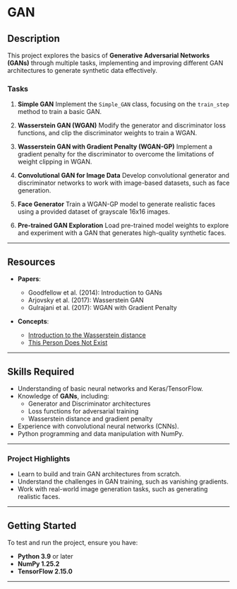 # GAN

## Description

This project explores the basics of **Generative Adversarial Networks (GANs)** through multiple tasks, implementing and improving different GAN architectures to generate synthetic data effectively.

### Tasks

1. **Simple GAN**
   Implement the `Simple_GAN` class, focusing on the `train_step` method to train a basic GAN.

2. **Wasserstein GAN (WGAN)**
   Modify the generator and discriminator loss functions, and clip the discriminator weights to train a WGAN.

3. **Wasserstein GAN with Gradient Penalty (WGAN-GP)**
   Implement a gradient penalty for the discriminator to overcome the limitations of weight clipping in WGAN.

4. **Convolutional GAN for Image Data**
   Develop convolutional generator and discriminator networks to work with image-based datasets, such as face generation.

5. **Face Generator**
   Train a WGAN-GP model to generate realistic faces using a provided dataset of grayscale 16x16 images.

6. **Pre-trained GAN Exploration**
   Load pre-trained model weights to explore and experiment with a GAN that generates high-quality synthetic faces.

---

## Resources

- **Papers**:
   - Goodfellow et al. (2014): Introduction to GANs
   - Arjovsky et al. (2017): Wasserstein GAN
   - Gulrajani et al. (2017): WGAN with Gradient Penalty

- **Concepts**:
   - [Introduction to the Wasserstein distance](https://en.wikipedia.org/wiki/Wasserstein_metric)
   - [This Person Does Not Exist](https://thispersondoesnotexist.com)

---

## Skills Required

- Understanding of basic neural networks and Keras/TensorFlow.
- Knowledge of **GANs**, including:
   - Generator and Discriminator architectures
   - Loss functions for adversarial training
   - Wasserstein distance and gradient penalty
- Experience with convolutional neural networks (CNNs).
- Python programming and data manipulation with NumPy.

---

### Project Highlights

- Learn to build and train GAN architectures from scratch.
- Understand the challenges in GAN training, such as vanishing gradients.
- Work with real-world image generation tasks, such as generating realistic faces.

---

## Getting Started

To test and run the project, ensure you have:

- **Python 3.9** or later
- **NumPy 1.25.2**
- **TensorFlow 2.15.0**

---